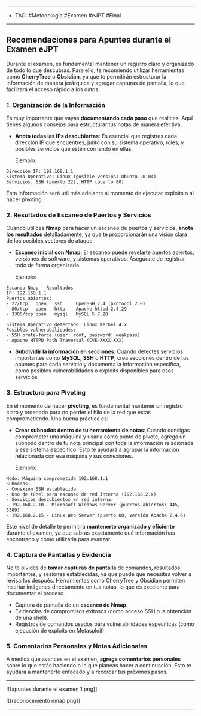 

-------
- TAG: #Metodología #Examen #eJPT #Final 
----
## Recomendaciones para Apuntes durante el Examen eJPT

Durante el examen, es fundamental mantener un registro claro y organizado de todo lo que descubras. Para ello, te recomiendo utilizar herramientas como **CherryTree** o **Obsidian**, ya que te permitirán estructurar la información de manera jerárquica y agregar capturas de pantalla, lo que facilitará el acceso rápido a los datos.

### 1. Organización de la Información

Es muy importante que vayas **documentando cada paso** que realices. Aquí tienes algunos consejos para estructurar tus notas de manera efectiva:

- **Anota todas las IPs descubiertas**: Es esencial que registres cada dirección IP que encuentres, junto con su sistema operativo, roles, y posibles servicios que estén corriendo en ellas.
  
  Ejemplo:
```
Dirección IP: 192.168.1.1  
Sistema Operativo: Linux (posible versión: Ubuntu 20.04)  
Servicios: SSH (puerto 22), HTTP (puerto 80)
```

  Esta información será útil más adelante al momento de ejecutar exploits o al hacer pivoting.

### 2. Resultados de Escaneo de Puertos y Servicios

Cuando utilices **Nmap** para hacer un escaneo de puertos y servicios, **anota los resultados** detalladamente, ya que te proporcionarán una visión clara de los posibles vectores de ataque.

- **Escaneo inicial con Nmap**: El escaneo puede revelarte puertos abiertos, versiones de software, y sistemas operativos. Asegúrate de registrar todo de forma organizada.

  Ejemplo:
```
Escaneo Nmap – Resultados
IP: 192.168.1.1
Puertos abiertos:
- 22/tcp   open   ssh     OpenSSH 7.4 (protocol 2.0)
- 80/tcp   open   http    Apache httpd 2.4.29
- 3306/tcp open   mysql   MySQL 5.7.28

Sistema Operativo detectado: Linux Kernel 4.x
Posibles vulnerabilidades: 
- SSH brute-force (user: root, password: weakpass)
- Apache HTTPD Path Traversal (CVE-XXXX-XXX)
```

- **Subdividir la información en secciones**: Cuando detectes servicios importantes como **MySQL**, **SSH** o **HTTP**, crea secciones dentro de tus apuntes para cada servicio y documenta la información específica, como posibles vulnerabilidades o exploits disponibles para esos servicios.

### 3. Estructura para Pivoting

En el momento de hacer **pivoting**, es fundamental mantener un registro claro y ordenado para no perder el hilo de la red que estás comprometiendo. Una buena práctica es:

- **Crear subnodos dentro de tu herramienta de notas**: Cuando consigas comprometer una máquina y usarla como punto de pivote, agrega un subnodo dentro de tu nota principal con toda la información relacionada a ese sistema específico. Esto te ayudará a agrupar la información relacionada con esa máquina y sus conexiones.

  Ejemplo:
```
Nodo: Máquina comprometida 192.168.1.1  
Subnodos: 
- Conexión SSH establecida
- Uso de túnel para escaneo de red interna (192.168.2.x)
- Servicios descubiertos en red interna:
- 192.168.2.10 - Microsoft Windows Server (puertos abiertos: 445, 3389)
- 192.168.2.15 - Linux Web Server (puerto 80, versión Apache 2.4.6)
```

Este nivel de detalle te permitirá **mantenerte organizado y eficiente** durante el examen, ya que sabrás exactamente qué información has encontrado y cómo utilizarla para avanzar.

### 4. Captura de Pantallas y Evidencia

No te olvides de **tomar capturas de pantalla** de comandos, resultados importantes, y sesiones establecidas, ya que puede que necesites volver a revisarlos después. Herramientas como CherryTree y Obsidian permiten insertar imágenes directamente en tus notas, lo que es excelente para documentar el proceso.

- Captura de pantalla de un **escaneo de Nmap**.
- Evidencias de compromisos exitosos (como acceso SSH o la obtención de una shell).
- Registros de comandos usados para vulnerabilidades específicas (como ejecución de exploits en Metasploit).

### 5. Comentarios Personales y Notas Adicionales

A medida que avances en el examen, **agrega comentarios personales** sobre lo que estás haciendo o lo que planeas hacer a continuación. Esto te ayudará a mantenerte enfocado y a recordar tus próximos pasos.

---


![[apuntes durante el examen 1.png]]

![[reconocimiento nmap.png]]

---
